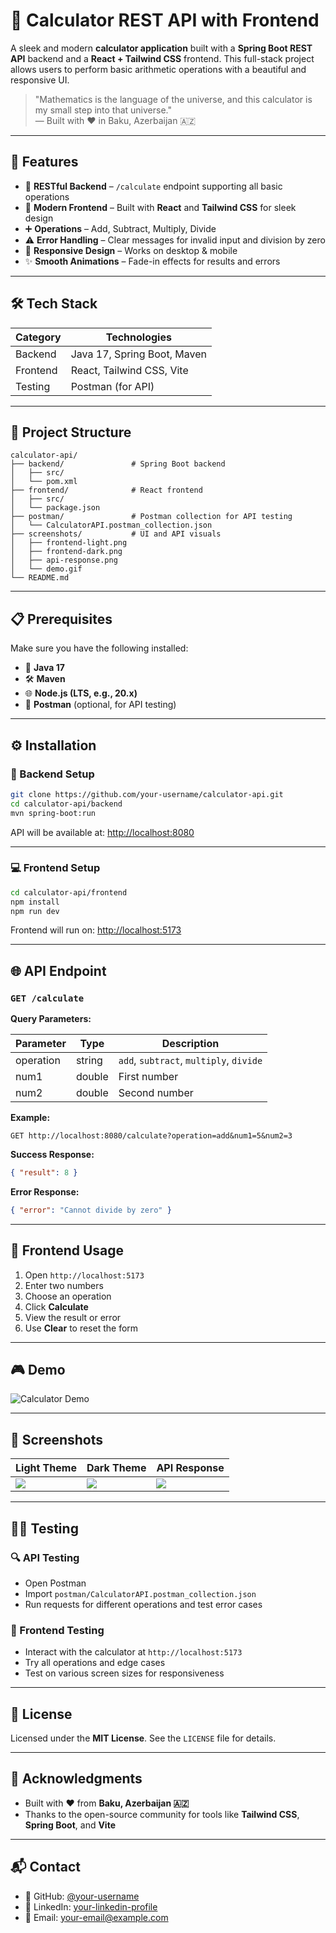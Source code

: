 # 🧮 Calculator REST API with Frontend

A sleek and modern **calculator application** built with a **Spring Boot REST API** backend and a **React + Tailwind CSS** frontend. This full-stack project allows users to perform basic arithmetic operations with a beautiful and responsive UI.  
  
> "Mathematics is the language of the universe, and this calculator is my small step into that universe."  
> — Built with ❤️ in Baku, Azerbaijan 🇦🇿

---

## 🌟 Features

- 🔁 **RESTful Backend** – `/calculate` endpoint supporting all basic operations  
- 🎨 **Modern Frontend** – Built with **React** and **Tailwind CSS** for sleek design  
- ➕ **Operations** – Add, Subtract, Multiply, Divide  
- ⚠️ **Error Handling** – Clear messages for invalid input and division by zero  
- 📱 **Responsive Design** – Works on desktop & mobile  
- ✨ **Smooth Animations** – Fade-in effects for results and errors  

---

## 🛠️ Tech Stack

| Category   | Technologies                  |
|------------|-------------------------------|
| Backend    | Java 17, Spring Boot, Maven   |
| Frontend   | React, Tailwind CSS, Vite     |
| Testing    | Postman (for API)             |

---

## 📂 Project Structure

```
calculator-api/
├── backend/               # Spring Boot backend
│   ├── src/
│   └── pom.xml
├── frontend/              # React frontend
│   ├── src/
│   └── package.json
├── postman/               # Postman collection for API testing
│   └── CalculatorAPI.postman_collection.json
├── screenshots/           # UI and API visuals
│   ├── frontend-light.png
│   ├── frontend-dark.png
│   ├── api-response.png
│   └── demo.gif
└── README.md
```

---

## 📋 Prerequisites

Make sure you have the following installed:

- 🧠 **Java 17**
- 🛠️ **Maven**
- 🌐 **Node.js (LTS, e.g., 20.x)**
- 🧪 **Postman** (optional, for API testing)

---

## ⚙️ Installation

### 🔧 Backend Setup

```bash
git clone https://github.com/your-username/calculator-api.git
cd calculator-api/backend
mvn spring-boot:run
```

API will be available at: [http://localhost:8080](http://localhost:8080)

---

### 💻 Frontend Setup

```bash
cd calculator-api/frontend
npm install
npm run dev
```

Frontend will run on: [http://localhost:5173](http://localhost:5173)

---

## 🌐 API Endpoint

### `GET /calculate`

**Query Parameters:**

| Parameter | Type    | Description                          |
|-----------|---------|--------------------------------------|
| operation | string  | `add`, `subtract`, `multiply`, `divide` |
| num1      | double  | First number                         |
| num2      | double  | Second number                        |

**Example:**
```
GET http://localhost:8080/calculate?operation=add&num1=5&num2=3
```

**Success Response:**
```json
{ "result": 8 }
```

**Error Response:**
```json
{ "error": "Cannot divide by zero" }
```

---

## 💽 Frontend Usage

1. Open `http://localhost:5173`
2. Enter two numbers
3. Choose an operation
4. Click **Calculate**
5. View the result or error
6. Use **Clear** to reset the form

---

## 🎮️ Demo

![Calculator Demo](screenshots/demo.gif)

---

## 📸 Screenshots

| Light Theme | Dark Theme | API Response |
|-------------|------------|--------------|
| ![](screenshots/frontend-light.png) | ![](screenshots/frontend-dark.png) | ![](screenshots/api-response.png) |

---

## 🧚️‍♂️ Testing

### 🔍 API Testing

- Open Postman
- Import `postman/CalculatorAPI.postman_collection.json`
- Run requests for different operations and test error cases

### 🧪 Frontend Testing

- Interact with the calculator at `http://localhost:5173`
- Try all operations and edge cases
- Test on various screen sizes for responsiveness

---

## 📜 License

Licensed under the **MIT License**. See the `LICENSE` file for details.

---

## 🙌 Acknowledgments

- Built with ❤️ from **Baku, Azerbaijan 🇦🇿**
- Thanks to the open-source community for tools like **Tailwind CSS**, **Spring Boot**, and **Vite**

---

## 📬 Contact

- 🔗 GitHub: [@your-username](https://github.com/your-username)  
- 💼 LinkedIn: [your-linkedin-profile](https://linkedin.com/in/your-linkedin-profile)  
- 📧 Email: your-email@example.com

